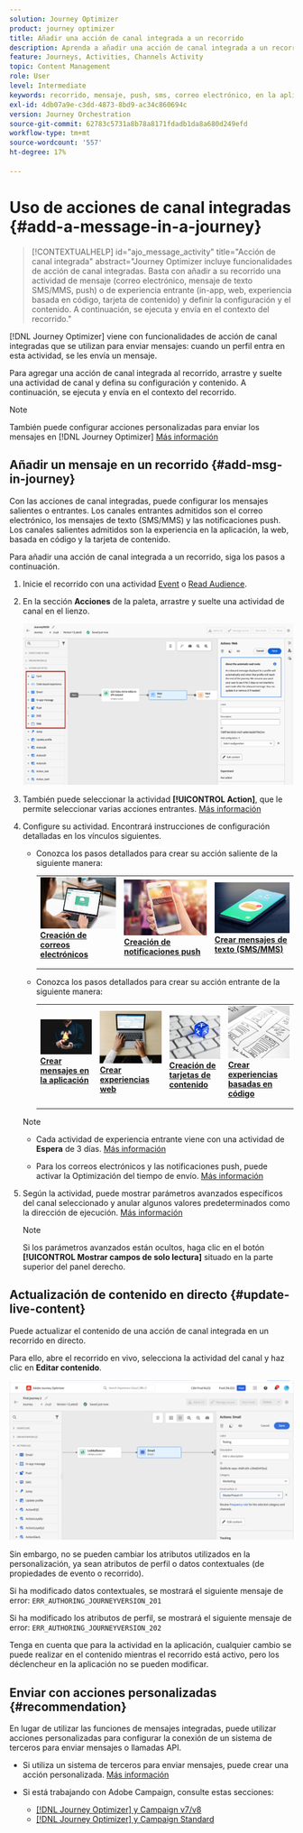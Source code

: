 ```yaml
---
solution: Journey Optimizer
product: journey optimizer
title: Añadir una acción de canal integrada a un recorrido
description: Aprenda a añadir una acción de canal integrada a un recorrido
feature: Journeys, Activities, Channels Activity
topic: Content Management
role: User
level: Intermediate
keywords: recorrido, mensaje, push, sms, correo electrónico, en la aplicación, web, tarjeta de contenido, experiencia basada en código
exl-id: 4db07a9e-c3dd-4873-8bd9-ac34c860694c
version: Journey Orchestration
source-git-commit: 62783c5731a8b78a8171fdadb1da8a680d249efd
workflow-type: tm+mt
source-wordcount: '557'
ht-degree: 17%

---
```


# Uso de acciones de canal integradas {#add-a-message-in-a-journey}

>[!CONTEXTUALHELP]
>id="ajo_message_activity"
>title="Acción de canal integrada"
>abstract="Journey Optimizer incluye funcionalidades de acción de canal integradas. Basta con añadir a su recorrido una actividad de mensaje (correo electrónico, mensaje de texto SMS/MMS, push) o de experiencia entrante (in-app, web, experiencia basada en código, tarjeta de contenido) y definir la configuración y el contenido. A continuación, se ejecuta y envía en el contexto del recorrido."

[!DNL Journey Optimizer] viene con funcionalidades de acción de canal integradas que se utilizan para enviar mensajes: cuando un perfil entra en esta actividad, se les envía un mensaje.

Para agregar una acción de canal integrada al recorrido, arrastre y suelte una actividad de canal y defina su configuración y contenido. A continuación, se ejecuta y envía en el contexto del recorrido.

>[!NOTE]
>
>También puede configurar acciones personalizadas para enviar los mensajes en [!DNL Journey Optimizer] [Más información](#recommendation)

## Añadir un mensaje en un recorrido  {#add-msg-in-journey}

Con las acciones de canal integradas, puede configurar los mensajes salientes o entrantes. Los canales entrantes admitidos son el correo electrónico, los mensajes de texto (SMS/MMS) y las notificaciones push. Los canales salientes admitidos son la experiencia en la aplicación, la web, basada en código y la tarjeta de contenido.

Para añadir una acción de canal integrada a un recorrido, siga los pasos a continuación.

1. Inicie el recorrido con una actividad [Event](general-events.md) o [Read Audience](read-audience.md).

1. En la sección **Acciones** de la paleta, arrastre y suelte una actividad de canal en el lienzo.

   ![](assets/journey-web-activity.png)

1. También puede seleccionar la actividad **[!UICONTROL Action]**, que le permite seleccionar varias acciones entrantes. [Más información](journey-action.md)

1. Configure su actividad. Encontrará instrucciones de configuración detalladas en los vínculos siguientes.

   * Conozca los pasos detallados para crear su acción saliente de la siguiente manera:

     <table style="table-layout:fixed">
      <tr style="border: 0;">
      <td>
      <a href="../email/create-email.md">
      <img alt="Posible cliente" src="../assets/do-not-localize/email.jpg">
      </a>
      <div><a href="../email/create-email.md"><strong>Creación de correos electrónicos</strong>
      </div>
      <p>
      </td>
      <td>
      <a href="../push/create-push.md">
      <img alt="Poco frecuente" src="../assets/do-not-localize/push.jpg">
      </a>
      <div>
      <a href="../push/create-push.md"><strong>Creación de notificaciones push<strong></a>
      </div>
      <p>
      </td>
      <td>
      <a href="../sms/create-sms.md">
      <img alt="Validación" src="../assets/do-not-localize/sms.jpg">
      </a>
      <div>
      <a href="../sms/create-sms.md"><strong>Crear mensajes de texto (SMS/MMS)</strong></a>
      </div>
      <p>
      </td>
      </tr>
      </table>

   * Conozca los pasos detallados para crear su acción entrante de la siguiente manera:

     <table style="table-layout:fixed">
      <tr style="border: 0;">
      <td>
      <a href="../in-app/create-in-app.md">
      <img alt="Posible cliente" src="../assets/do-not-localize/in-app.jpg">
      </a>
      <div><a href="../in-app/create-in-app.md"><strong>Crear mensajes en la aplicación</strong>
      </div>
      <p>
      </td>
      <td>
      <a href="../web/create-web.md">
      <img alt="Posible cliente" src="../assets/do-not-localize/web-create.jpg">
      </a>
      <div><a href="../web/create-web.md"><strong>Crear experiencias web</strong>
      </div>
      <p>
      </td>
      <td>
      <a href="../content-card/create-content-card.md">
      <img alt="Posible cliente" src="../assets/do-not-localize/sms-config.jpg">
      </a>
      <div><a href="../content-card/create-content-card.md"><strong>Creación de tarjetas de contenido</strong>
      </div>
      <p>
      </td>
      <td>
      <a href="../code-based/create-code-based.md">
      <img alt="Poco frecuente" src="../assets/do-not-localize/web-design.jpg">
      </a>
      <div>
      <a href="../code-based/create-code-based.md"><strong>Crear experiencias basadas en código<strong></a>
      </div>
      <p>
      </td>
      </tr>
      </table>

   >[!NOTE]
   >
   >* Cada actividad de experiencia entrante viene con una actividad de **Espera** de 3 días. [Más información](wait-activity.md#auto-wait-node)
   >
   >* Para los correos electrónicos y las notificaciones push, puede activar la Optimización del tiempo de envío. [Más información](send-time-optimization.md)

1. Según la actividad, puede mostrar parámetros avanzados específicos del canal seleccionado y anular algunos valores predeterminados como la dirección de ejecución. [Más información](about-journey-activities.md#advanced-parameters)

   >[!NOTE]
   >
   >Si los parámetros avanzados están ocultos, haga clic en el botón **[!UICONTROL Mostrar campos de solo lectura]** situado en la parte superior del panel derecho.

## Actualización de contenido en directo {#update-live-content}

Puede actualizar el contenido de una acción de canal integrada en un recorrido en directo.

Para ello, abre el recorrido en vivo, selecciona la actividad del canal y haz clic en **Editar contenido**.

![](assets/add-a-message2.png)

Sin embargo, no se pueden cambiar los atributos utilizados en la personalización, ya sean atributos de perfil o datos contextuales (de propiedades de evento o recorrido).

Si ha modificado datos contextuales, se mostrará el siguiente mensaje de error: `ERR_AUTHORING_JOURNEYVERSION_201`

Si ha modificado los atributos de perfil, se mostrará el siguiente mensaje de error: `ERR_AUTHORING_JOURNEYVERSION_202`

Tenga en cuenta que para la actividad en la aplicación, cualquier cambio se puede realizar en el contenido mientras el recorrido está activo, pero los déclencheur en la aplicación no se pueden modificar.

## Enviar con acciones personalizadas {#recommendation}

En lugar de utilizar las funciones de mensajes integradas, puede utilizar acciones personalizadas para configurar la conexión de un sistema de terceros para enviar mensajes o llamadas API.

* Si utiliza un sistema de terceros para enviar mensajes, puede crear una acción personalizada. [Más información](../action/action.md)

* Si está trabajando con Adobe Campaign, consulte estas secciones:

   * [[!DNL Journey Optimizer] y Campaign v7/v8](../action/acc-action.md)
   * [[!DNL Journey Optimizer] y Campaign Standard](../action/acs-action.md)